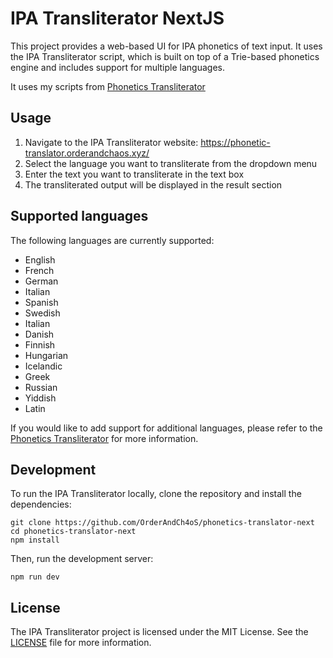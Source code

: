 IPA Transliterator NextJS
===================

This project provides a web-based UI for IPA phonetics of text input. It uses the IPA Transliterator script, which is built on top of a Trie-based phonetics engine and includes support for multiple languages.

It uses my scripts from [Phonetics Transliterator](https://github.com/OrderAndCh4oS/phonetics-transliterator)

Usage
-----
1. Navigate to the IPA Transliterator website: https://phonetic-translator.orderandchaos.xyz/
2. Select the language you want to transliterate from the dropdown menu
3. Enter the text you want to transliterate in the text box
4. The transliterated output will be displayed in the result section

Supported languages
-------------------
The following languages are currently supported:

- English
- French
- German
- Italian
- Spanish
- Swedish
- Italian
- Danish
- Finnish
- Hungarian
- Icelandic
- Greek
- Russian
- Yiddish
- Latin

If you would like to add support for additional languages, please refer to the [Phonetics Transliterator](https://github.com/OrderAndCh4oS/phonetics-transliterator) for more information.

Development
-----------
To run the IPA Transliterator locally, clone the repository and install the dependencies:

```
git clone https://github.com/OrderAndCh4oS/phonetics-translator-next
cd phonetics-translator-next
npm install
```

Then, run the development server:

```
npm run dev
```

License
-------
The IPA Transliterator project is licensed under the MIT License. See the [LICENSE](LICENSE) file for more information.
